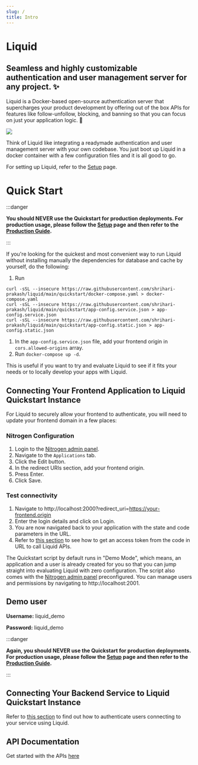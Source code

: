```yaml
---
slug: /
title: Intro
---
```


# Liquid
## Seamless and highly customizable authentication and user management server for any project. ✨

Liquid is a Docker-based open-source authentication server that supercharges your product development by offering out of the box APIs for features like follow-unfollow, blocking, and banning so that you can focus on just your application logic. 🚀 

![](https://github.com/shrihari-prakash/liquid/raw/main/images/liquid-banner.png)

Think of Liquid like integrating a readymade authentication and user management server with your own codebase. You just boot up Liquid in a docker container with a few configuration files and it is all good to go.

For setting up Liquid, refer to the [Setup](/Setup) page.

# Quick Start

:::danger

**You should NEVER use the Quickstart for production deployments. For production usage, please follow the [Setup](/Setup) page and then refer to the [Production Guide](/Making-Liquid-Production-Ready).**

:::

If you're looking for the quickest and most convenient way to run Liquid without installing manually the dependencies for database and cache by yourself, do the following:

1. Run 
```shell
curl -sSL --insecure https://raw.githubusercontent.com/shrihari-prakash/liquid/main/quickstart/docker-compose.yaml > docker-compose.yaml
curl -sSL --insecure https://raw.githubusercontent.com/shrihari-prakash/liquid/main/quickstart/app-config.service.json > app-config.service.json
curl -sSL --insecure https://raw.githubusercontent.com/shrihari-prakash/liquid/main/quickstart/app-config.static.json > app-config.static.json
```
1. In the `app-config.service.json` file, add your frontend origin in `cors.allowed-origins` array.
2. Run `docker-compose up -d`. 

This is useful if you want to try and evaluate Liquid to see if it fits your needs or to locally develop your apps with Liquid.

## Connecting Your Frontend Application to Liquid Quickstart Instance
For Liquid to securely allow your frontend to authenticate, you will need to update your frontend domain in a few places:

### Nitrogen Configuration
1. Login to the [Nitrogen admin panel](http://localhost:2001).
2. Navigate to the `Applications` tab.
3. Click the Edit button.
4. In the redirect URIs section, add your frontend origin.
5. Press Enter.
6. Click Save.

### Test connectivity
1. Navigate to http://localhost:2000?redirect_uri=https://your-frontend.origin
2. Enter the login details and click on Login.
3. You are now navigated back to your application with the state and code parameters in the URL.
4. Refer to [this section](/api-documentation/API-Documentation-OAuth-2.0#access-token-from-authorization-code) to see how to get an access token from the code in URL to call Liquid APIs.

The Quickstart script by default runs in "Demo Mode", which means, an application and a user is already created for you so that you can jump straight into evaluating Liquid with zero configuration. The script also comes with the [Nitrogen admin panel](https://github.com/shrihari-prakash/nitrogen) preconfigured. You can manage users and permissions by navigating to http://localhost:2001.

## Demo user
**Username:** liquid_demo

**Password:** liquid_demo

:::danger

**Again, you should NEVER use the Quickstart for production deployments. For production usage, please follow the [Setup](/Setup) page and then refer to the [Production Guide](/Making-Liquid-Production-Ready).**

:::

## Connecting Your Backend Service to Liquid Quickstart Instance
Refer to [this section](/Understanding-Access-Control-and-Integrating-with-Other-Microservices) to find out how to authenticate users connecting to your service using Liquid.

## API Documentation

Get started with the APIs [here](/api-documentation/API-Documentation-OAuth-2.0)
